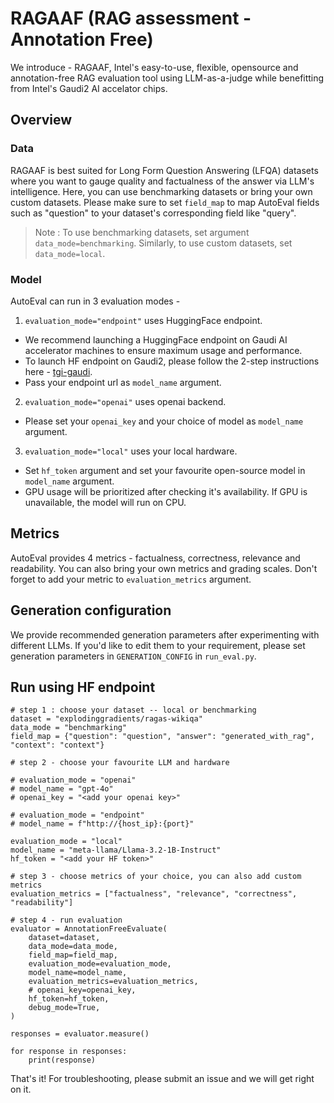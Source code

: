 # RAGAAF (RAG assessment - Annotation Free) 

We introduce - RAGAAF, Intel's easy-to-use, flexible, opensource and annotation-free RAG evaluation tool using LLM-as-a-judge while benefitting from Intel's Gaudi2 AI accelator chips. 

## Overview
### Data 
RAGAAF is best suited for Long Form Question Answering (LFQA) datasets where you want to gauge quality and factualness of the answer via LLM's intelligence. Here, you can use benchmarking datasets or bring your own custom datasets. Please make sure to set `field_map` to map AutoEval fields such as "question" to your dataset's corresponding field like "query". 
> Note : To use benchmarking datasets, set argument `data_mode=benchmarking`. Similarly, to use custom datasets, set `data_mode=local`.
### Model
AutoEval can run in 3 evaluation modes - 
1. `evaluation_mode="endpoint"` uses HuggingFace endpoint. 
- We recommend launching a HuggingFace endpoint on Gaudi AI accelerator machines to ensure maximum usage and performance. 
- To launch HF endpoint on Gaudi2, please follow the 2-step instructions here - [tgi-gaudi](https://github.com/huggingface/tgi-gaudi). 
- Pass your endpoint url as `model_name` argument. 
2. `evaluation_mode="openai"` uses openai backend. 
- Please set your `openai_key` and your choice of model as `model_name` argument.
3. `evaluation_mode="local"` uses your local hardware. 
- Set `hf_token` argument and set your favourite open-source model in `model_name` argument. 
- GPU usage will be prioritized after checking it's availability. If GPU is unavailable, the model will run on CPU. 
## Metrics
AutoEval provides 4 metrics - factualness, correctness, relevance and readability. You can also bring your own metrics and grading scales. Don't forget to add your metric to `evaluation_metrics` argument. 
## Generation configuration 
We provide recommended generation parameters after experimenting with different LLMs. If you'd like to edit them to your requirement, please set generation parameters in `GENERATION_CONFIG` in `run_eval.py`. 

## Run using HF endpoint 
```python3
# step 1 : choose your dataset -- local or benchmarking
dataset = "explodinggradients/ragas-wikiqa"
data_mode = "benchmarking"
field_map = {"question": "question", "answer": "generated_with_rag", "context": "context"}

# step 2 - choose your favourite LLM and hardware

# evaluation_mode = "openai"
# model_name = "gpt-4o"
# openai_key = "<add your openai key>"

# evaluation_mode = "endpoint"
# model_name = f"http://{host_ip}:{port}"

evaluation_mode = "local"
model_name = "meta-llama/Llama-3.2-1B-Instruct"
hf_token = "<add your HF token>"

# step 3 - choose metrics of your choice, you can also add custom metrics
evaluation_metrics = ["factualness", "relevance", "correctness", "readability"]

# step 4 - run evaluation
evaluator = AnnotationFreeEvaluate(
    dataset=dataset,
    data_mode=data_mode,
    field_map=field_map,
    evaluation_mode=evaluation_mode,
    model_name=model_name,
    evaluation_metrics=evaluation_metrics,
    # openai_key=openai_key,
    hf_token=hf_token,
    debug_mode=True,
)

responses = evaluator.measure()

for response in responses:
    print(response)
```
That's it! For troubleshooting, please submit an issue and we will get right on it. 
